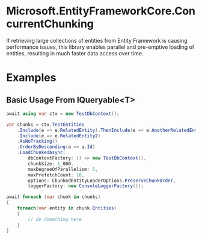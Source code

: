 # Microsoft.EntityFrameworkCore.ConcurrentChunking

If retrieving large collections of entities from Entity Framework is causing performance issues,
this library enables parallel and pre-emptive loading of entities, resulting in much faster data access over time.

# Examples

## Basic Usage From IQueryable&lt;T&gt;

```csharp
await using var ctx = new TestDbContext();

var chunks = ctx.TestEntities
    .Include(e => e.RelatedEntity).ThenInclude(e => e.AnotherRelatedEntity)
    .Include(e => e.RelatedEntity2)
    .AsNoTracking()
    .OrderByDescending(a => a.Id)
    .LoadChunkedAsync(
        dbContextFactory: () => new TestDbContext(),
        chunkSize: 1_000,
        maxDegreeOfParallelism: 5,
        maxPrefetchCount: 10,
        options: ChunkedEntityLoaderOptions.PreserveChunkOrder,
        loggerFactory: new ConsoleLoggerFactory());

await foreach (var chunk in chunks)
{
    foreach(var entity in chunk.Entities)
    {
        // do domething here
    }
}
```
